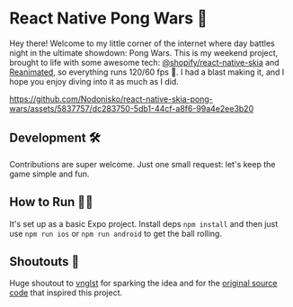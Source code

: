# React Native Pong Wars 📱

Hey there! Welcome to my little corner of the internet where day battles night in the ultimate showdown: Pong Wars. This is my weekend project, brought to life with some awesome tech: [@shopify/react-native-skia](https://github.com/shopify/react-native-skia) and [Reanimated](https://docs.swmansion.com/react-native-reanimated/), so everything runs 120/60 fps 🚀. I had a blast making it, and I hope you enjoy diving into it as much as I did.



https://github.com/Nodonisko/react-native-skia-pong-wars/assets/5837757/dc283750-5db1-44cf-a8f6-99a4e2ee3b20



## Development 🛠

Contributions are super welcome. Just one small request: let's keep the game simple and fun.

## How to Run 🏃‍♂️

It's set up as a basic Expo project. Install deps `npm install` and then just use `npm run ios` or `npm run android` to get the ball rolling.

## Shoutouts 📣

Huge shoutout to [vnglst](https://github.com/vnglst) for sparking the idea and for the [original source code](https://github.com/vnglst/pong-wars) that inspired this project.
